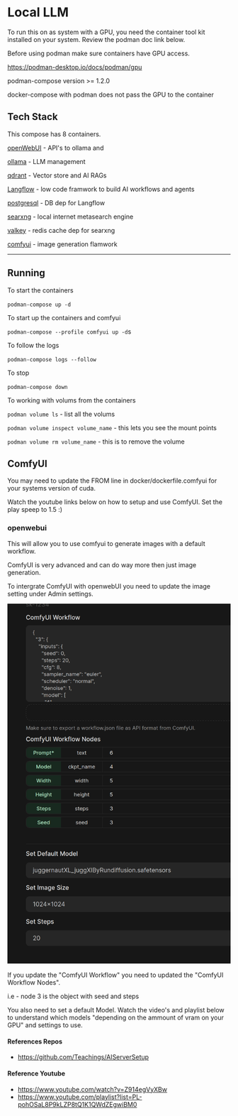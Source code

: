 # Local LLM

To run this on as system with a GPU, you need the container tool kit installed on your system. Review the podman doc link below.

Before using podman make sure containers have GPU access.

https://podman-desktop.io/docs/podman/gpu

podman-compose version >= 1.2.0

docker-compose with podman does not pass the GPU to the container

## Tech Stack

This compose has 8 containers.

[openWebUI](https://docs.openwebui.com) - API's to ollama and

[ollama](https://ollama.com) - LLM management

[qdrant](https://qdrant.tech) - Vector store and AI RAGs

[Langflow](https://langflow.org) - low code framwork to build AI workflows and agents

[postgresql](https://www.postgresql.org/) - DB dep for Langflow

[searxng](https://docs.searxng.org) - local internet metasearch engine

[valkey](https://valkey.io/) - redis cache dep for searxng

[comfyui](https://comfy.org) - image generation flamwork

---

## Running

To start the containers

`podman-compose up -d`

To start up the containers and comfyui

`podman-compose --profile comfyui up -d`s

To follow the logs

`podman-compose logs --follow`

To stop

`podman-compose down`

To working with volums from the containers

`podman volume ls` - list all the volums

`podman volume inspect volume_name` - this lets you see the mount points

`podman volume rm volume_name` - this is to remove the volume

## ComfyUI

You may need to update the FROM line in docker/dockerfile.comfyui for your systems version of cuda.

Watch the youtube links below on how to setup and use ComfyUI. Set the play speep to 1.5 :)

### openwebui

This will allow you to use comfyui to generate images with a default workflow.

ComfyUI is very advanced and can do way more then just image generation.

To intergrate ComfyUI with openwebUI you need to update the image setting under Admin settings.

![alt text](docs/images/image.png)

If you update the "ComfyUI Workflow" you need to updated the "ComfyUI Workflow Nodes".

i.e - node 3 is the object with seed and steps

You also need to set a default Model. Watch the video's and playlist below to understand which models "depending on  the ammount of vram on your GPU" and settings to use.

#### References Repos

- https://github.com/Teachings/AIServerSetup

#### Reference Youtube

- https://www.youtube.com/watch?v=Z914egVyXBw
- https://www.youtube.com/playlist?list=PL-pohOSaL8P9kLZP8tQ1K1QWdZEgwiBM0
